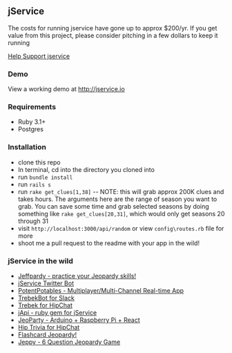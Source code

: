 ## jService

<p>The costs for running jservice have gone up to approx $200/yr. If you get value from this project, please consider pitching in a few dollars to keep it running</p>
<a href="https://www.buymeacoffee.com/sottenad0">Help Support jservice</a>

### Demo
View a working demo at http://jservice.io

### Requirements
* Ruby 3.1+
* Postgres


### Installation
* clone this repo 
* In terminal, cd into the directory you cloned into
* run `bundle install` 
* run `rails s`
* run `rake get_clues[1,38]` -- NOTE: this will grab approx 200K clues and takes hours. The arguments here are the range of season you want to grab. You can save some time and grab selected seasons by doing something like `rake get_clues[20,31]`, which would only get seasons 20 through 31
* visit `http://localhost:3000/api/random` or view `config\routes.rb` file for more
* shoot me a pull request to the readme with your app in the wild!

### jService in the wild
* [Jeffpardy - practice your Jeopardy skills!](https://jeffpardy.surge.sh/)
* [jService Twitter Bot](http://twitter.com/jservicebot)
* [PotentPotables - Multiplayer/Multi-Channel Real-time App](http://potentpotables.io/)
* [TrebekBot for Slack](https://github.com/gesteves/trebekbot)
* [Trebek for HipChat](https://github.com/yanigisawa/hip-trebek)
* [jApi - ruby gem for jService](https://github.com/djds23/jApi)
* [JeoParty - Arduino + Raspberry Pi + React](https://github.com/keithpops/jeoparty)
* [Hip Trivia for HipChat](https://github.com/aarontam/hip-trivia)
* [Flashcard Jeopardy!](https://codepen.io/DesmondW/full/ExZexOV)
* [Jeppy - 6 Question Jeopardy Game](http://jeppy.herokuapp.com)
